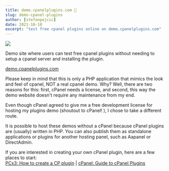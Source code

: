 ```yaml
---
title: demo.cpanelplugins.com 👀
slug: demo-cpanel-plugins
author: [stefanpejcic]
date: 2021-10-10
excerpt: "test free cpanel plugins online on demo.cpanelplugins.com"
---
```


<img src="https://demo.cpanelplugins.com/screenshot.png"></img>

Demo site where users can test free cpanel plugins without needing to setup a cpanel server and installing the plugin.

[demo.cpanelplugins.com](https://demo.cpanelplugins.com/)

Please keep in mind that this is only a PHP application that mimics the look and feel of cpanel, NOT a real cpanel demo. Why? Well, there are two reasons for this: first, cPanel needs a license, and second, this way the demo website doesn't require any maintenance from my end.

Even though cPanel agreed to give me a free development license for hosting my plugins demo (shoutout to cPanel! ), I chose to take a different route.

It is possible to host these demos without a cPanel because cPanel plugins are (usually) written in PHP. You can also publish them as standalone applications or plugins for another hosting panel, such as Aapanel or DirectAdmin.

If you are interested in creating your own cPanel plugin, here are a few places to start: <br><a href="https://pcx3.com/cp/how-to-create-a-cpanel-plugin/" target="_blank">PCx3: How to create a CP plugin</a> | <a href="https://documentation.cpanel.net/display/DD/Guide+to+cPanel+Plugins" target="_blank">cPanel: Guide to cPanel Plugins</a>
